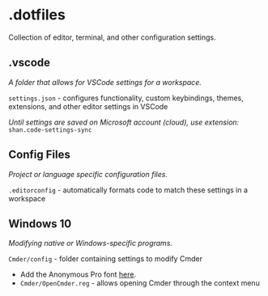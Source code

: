 # .dotfiles
Collection of editor, terminal, and other configuration settings.

## .vscode
*A folder that allows for VSCode settings for a workspace.*

`settings.json` - configures functionality, custom keybindings, themes, extensions, and other editor settings in VSCode

*Until settings are saved on Microsoft account (cloud), use extension:* `shan.code-settings-sync`

## Config Files
*Project or language specific configuration files.*

`.editorconfig` - automatically formats code to match these settings in a workspace

## Windows 10
*Modifying native or Windows-specific programs.*

`Cmder/config` - folder containing settings to modify Cmder
- Add the Anonymous Pro font [here](https://github.com/AmrEldib/cmder-powerline-prompt).
- `Cmder/OpenCmder.reg` - allows opening Cmder through the context menu
